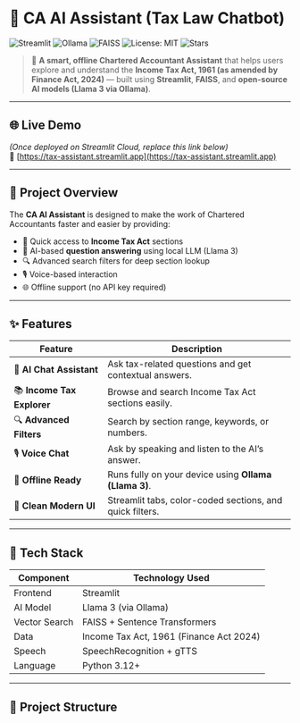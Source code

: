 # 💼 CA AI Assistant (Tax Law Chatbot)

![Streamlit](https://img.shields.io/badge/Built%20with-Streamlit-FF4B4B?logo=streamlit&logoColor=white)
![Ollama](https://img.shields.io/badge/Powered%20by-Ollama%20Llama3-2E3440?logo=llama&logoColor=white)
![FAISS](https://img.shields.io/badge/Search-FAISS%20Vector%20DB-1E90FF)
![License: MIT](https://img.shields.io/badge/License-MIT-green.svg)
![Stars](https://img.shields.io/github/stars/JahnaviKandakatla/Tax_Assistant?style=social)

> 🧾 **A smart, offline Chartered Accountant Assistant** that helps users explore and understand the **Income Tax Act, 1961 (as amended by Finance Act, 2024)** — built using **Streamlit**, **FAISS**, and **open-source AI models (Llama 3 via Ollama)**.

---

## 🌐 Live Demo
*(Once deployed on Streamlit Cloud, replace this link below)*  
🔗 [https://tax-assistant.streamlit.app](https://tax-assistant.streamlit.app)

---

## 🧠 Project Overview

The **CA AI Assistant** is designed to make the work of Chartered Accountants faster and easier by providing:

- 📘 Quick access to **Income Tax Act** sections  
- 🧠 AI-based **question answering** using local LLM (Llama 3)  
- 🔍 Advanced search filters for deep section lookup  
- 🎙️ Voice-based interaction  
- 🌐 Offline support (no API key required)  

---

## ✨ Features

| Feature | Description |
|----------|-------------|
| 🧠 **AI Chat Assistant** | Ask tax-related questions and get contextual answers. |
| 📚 **Income Tax Explorer** | Browse and search Income Tax Act sections easily. |
| 🔍 **Advanced Filters** | Search by section range, keywords, or numbers. |
| 🎙️ **Voice Chat** | Ask by speaking and listen to the AI’s answer. |
| 💾 **Offline Ready** | Runs fully on your device using **Ollama (Llama 3)**. |
| 🌈 **Clean Modern UI** | Streamlit tabs, color-coded sections, and quick filters. |

---

## 🧰 Tech Stack

| Component | Technology Used |
|------------|-----------------|
| Frontend | Streamlit |
| AI Model | Llama 3 (via Ollama) |
| Vector Search | FAISS + Sentence Transformers |
| Data | Income Tax Act, 1961 (Finance Act 2024) |
| Speech | SpeechRecognition + gTTS |
| Language | Python 3.12+ |

---

## 📁 Project Structure


